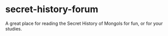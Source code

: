 # secret-history-forum
A great place for reading the Secret History of Mongols for fun, or for your studies. 
